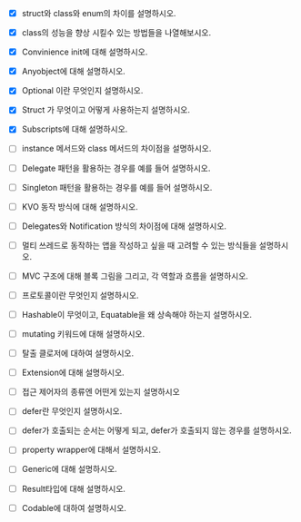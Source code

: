 - [x] struct와 class와 enum의 차이를 설명하시오.
- [x] class의 성능을 향상 시킬수 있는 방법들을 나열해보시오.
- [x] Convinience init에 대해 설명하시오.
- [x] Anyobject에 대해 설명하시오.
- [x] Optional 이란 무엇인지 설명하시오.
- [x] Struct 가 무엇이고 어떻게 사용하는지 설명하시오.
- [x] Subscripts에 대해 설명하시오.
- [ ] instance 메서드와 class 메서드의 차이점을 설명하시오.
- [ ] Delegate 패턴을 활용하는 경우를 예를 들어 설명하시오.
- [ ] Singleton 패턴을 활용하는 경우를 예를 들어 설명하시오.
- [ ] KVO 동작 방식에 대해 설명하시오.
- [ ] Delegates와 Notification 방식의 차이점에 대해 설명하시오.
- [ ] 멀티 쓰레드로 동작하는 앱을 작성하고 싶을 때 고려할 수 있는 방식들을 설명하시오.
- [ ] MVC 구조에 대해 블록 그림을 그리고, 각 역할과 흐름을 설명하시오.
- [ ] 프로토콜이란 무엇인지 설명하시오.
- [ ] Hashable이 무엇이고, Equatable을 왜 상속해야 하는지 설명하시오.
- [ ] mutating 키워드에 대해 설명하시오.
- [ ] 탈출 클로저에 대하여 설명하시오.
- [ ] Extension에 대해 설명하시오.
- [ ] 접근 제어자의 종류엔 어떤게 있는지 설명하시오
- [ ] defer란 무엇인지 설명하시오.
- [ ] defer가 호출되는 순서는 어떻게 되고, defer가 호출되지 않는 경우를 설명하시오.
- [ ] property wrapper에 대해서 설명하시오.
- [ ] Generic에 대해 설명하시오.
- [ ] Result타입에 대해 설명하시오.
- [ ] Codable에 대하여 설명하시오.

